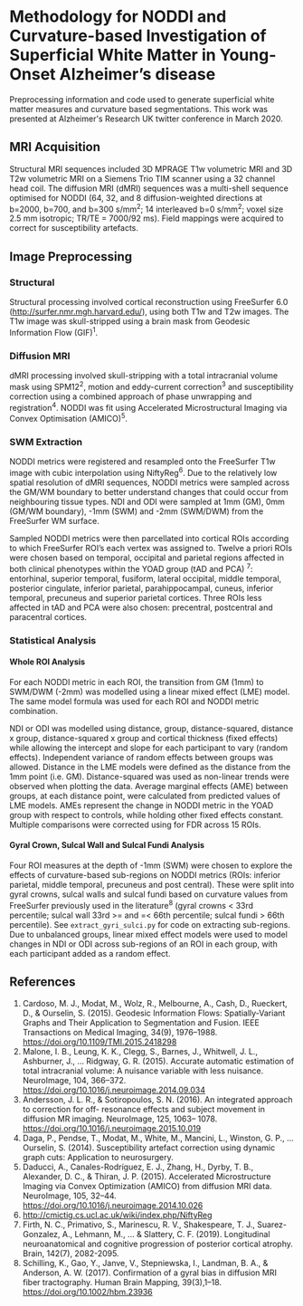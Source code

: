 # Methodology for NODDI and Curvature-based Investigation of Superficial White Matter in Young-Onset Alzheimer’s disease

Preprocessing information and code used to generate superficial white matter measures and curvature based segmentations. This work was presented at Alzheimer's Research UK twitter conference in March 2020.

## MRI Acquisition
Structural MRI sequences included 3D MPRAGE T1w volumetric MRI and 3D T2w volumetric MRI on a Siemens Trio TIM scanner using a 32 channel head coil. The diffusion MRI (dMRI) sequences was a multi-shell sequence optimised for NODDI (64, 32, and 8 diffusion-weighted directions at b=2000, b=700, and b=300 s/mm<sup>2</sup>; 14 interleaved b=0 s/mm<sup>2</sup>; voxel size 2.5 mm isotropic; TR/TE = 7000/92 ms). Field mappings were acquired to correct for susceptibility artefacts.

## Image Preprocessing

### Structural
Structural processing involved cortical reconstruction using FreeSurfer 6.0 (http://surfer.nmr.mgh.harvard.edu/), using both T1w and T2w images. The T1w image was skull-stripped using a brain mask from Geodesic Information Flow (GIF)<sup>1</sup>.

### Diffusion MRI
dMRI processing involved skull-stripping with a total intracranial volume mask using SPM12<sup>2</sup>, motion and eddy-current correction<sup>3</sup> and susceptibility correction using a combined approach of phase unwrapping and registration<sup>4</sup>. NODDI was fit using Accelerated Microstructural Imaging via Convex Optimisation (AMICO)<sup>5</sup>.

### SWM Extraction
NODDI metrics were registered and resampled onto the FreeSurfer T1w image with cubic interpolation using NiftyReg<sup>6</sup>. Due to the relatively low spatial resolution of dMRI sequences, NODDI metrics were sampled across the GM/WM boundary to better understand changes that could occur from neighbouring tissue types. NDI and ODI were sampled at 1mm (GM), 0mm (GM/WM boundary), -1mm (SWM) and -2mm (SWM/DWM) from the FreeSurfer WM surface.

Sampled NODDI metrics were then parcellated into cortical ROIs according to which FreeSurfer ROI’s each vertex was assigned to. Twelve a priori ROIs were chosen based on temporal, occipital and parietal regions affected in both clinical phenotypes within the YOAD group (tAD and PCA) <sup>7</sup>: entorhinal, superior temporal, fusiform, lateral occipital, middle temporal, posterior cingulate, inferior parietal, parahippocampal, cuneus, inferior temporal, precuneus and superior parietal cortices. Three ROIs less affected in tAD and PCA were also chosen: precentral, postcentral and paracentral cortices.

### Statistical Analysis

#### Whole ROI Analysis
For each NODDI metric in each ROI, the transition from GM (1mm) to SWM/DWM (-2mm) was modelled using a linear mixed effect (LME) model. The same model formula was used for each ROI and NODDI metric combination.

NDI or ODI was modelled using distance, group, distance-squared, distance x group, distance-squared x group and cortical thickness (fixed effects) while allowing the intercept and slope for each participant to vary (random effects). Independent variance of random effects between groups was allowed. Distance in the LME models were defined as the distance from the 1mm point (i.e. GM). Distance-squared was used as non-linear trends were observed when plotting the data. Average marginal effects (AME) between groups, at each distance point, were calculated from predicted values of LME models. AMEs represent the change in NODDI metric in the YOAD group with respect to controls, while holding other fixed effects constant. Multiple comparisons were corrected using for FDR across 15 ROIs.


#### Gyral Crown, Sulcal Wall and Sulcal Fundi Analysis
Four ROI measures at the depth of -1mm (SWM) were chosen to explore the effects of curvature-based sub-regions on NODDI metrics (ROIs: inferior parietal, middle temporal, precuneus and post central). These were split into gyral crowns, sulcal walls and sulcal fundi based on curvature values from FreeSurfer previously used in the literature<sup>8</sup> (gyral crowns < 33rd percentile; sulcal wall 33rd >= and =< 66th percentile; sulcal fundi > 66th percentile). See ```extract_gyri_sulci.py``` for code on extracting sub-regions. Due to unbalanced groups, linear mixed effect models were used to model changes in NDI or ODI across sub-regions of an ROI in each group, with each participant added as a random effect.

## References
1. Cardoso, M. J., Modat, M., Wolz, R., Melbourne, A., Cash, D., Rueckert, D., & Ourselin, S. (2015). Geodesic Information Flows: Spatially-Variant Graphs and Their Application to Segmentation and Fusion. IEEE Transactions on Medical Imaging, 34(9), 1976–1988. https://doi.org/10.1109/TMI.2015.2418298
2. Malone, I. B., Leung, K. K., Clegg, S., Barnes, J., Whitwell, J. L., Ashburner, J., ... Ridgway, G. R. (2015). Accurate automatic estimation of total intracranial volume: A nuisance variable with less nuisance. NeuroImage, 104, 366–372. https://doi.org/10.1016/j.neuroimage.2014.09.034
3. Andersson, J. L. R., & Sotiropoulos, S. N. (2016). An integrated approach to correction for off- resonance effects and subject movement in diffusion MR imaging. NeuroImage, 125, 1063– 1078. https://doi.org/10.1016/j.neuroimage.2015.10.019
4. Daga, P., Pendse, T., Modat, M., White, M., Mancini, L., Winston, G. P., ... Ourselin, S. (2014). Susceptibility artefact correction using dynamic graph cuts: Application to neurosurgery.
5. Daducci, A., Canales-Rodríguez, E. J., Zhang, H., Dyrby, T. B., Alexander, D. C., & Thiran, J. P. (2015). Accelerated Microstructure Imaging via Convex Optimization (AMICO) from diffusion MRI data. NeuroImage, 105, 32–44. https://doi.org/10.1016/j.neuroimage.2014.10.026
6. http://cmictig.cs.ucl.ac.uk/wiki/index.php/NiftyReg
7. Firth, N. C., Primativo, S., Marinescu, R. V., Shakespeare, T. J., Suarez-Gonzalez, A., Lehmann, M., ... & Slattery, C. F. (2019). Longitudinal neuroanatomical and cognitive progression of posterior cortical atrophy. Brain, 142(7), 2082-2095.
8. Schilling, K., Gao, Y., Janve, V., Stepniewska, I., Landman, B. A., & Anderson, A. W. (2017). Confirmation of a gyral bias in diffusion MRI fiber tractography. Human Brain Mapping, 39(3),1–18. https://doi.org/10.1002/hbm.23936
